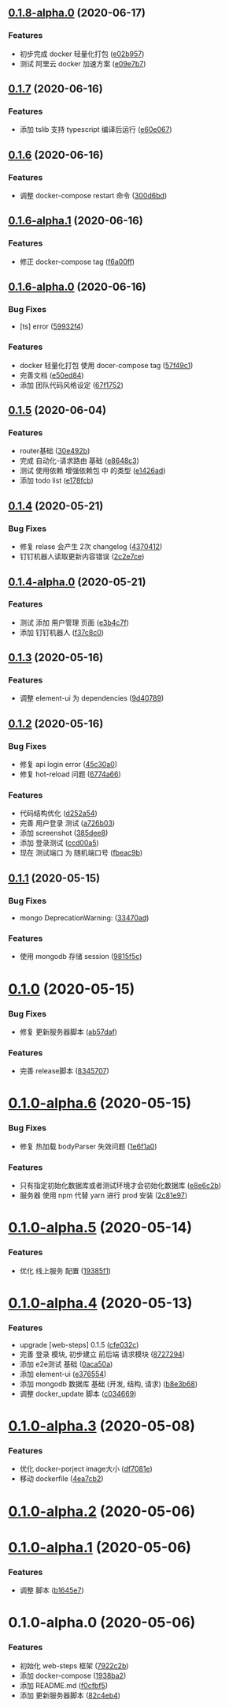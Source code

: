 ## [0.1.8-alpha.0](https://github.com/imsunhao/student-management-system/compare/v0.1.7...v0.1.8-alpha.0) (2020-06-17)


### Features

* 初步完成 docker 轻量化打包 ([e02b957](https://github.com/imsunhao/student-management-system/commit/e02b957f43b0d7244df4c336b306410fbbd937a9))
* 测试 阿里云 docker 加速方案 ([e09e7b7](https://github.com/imsunhao/student-management-system/commit/e09e7b72a11ebd5f262c09b5adaaca520c28857e))



## [0.1.7](https://github.com/imsunhao/student-management-system/compare/v0.1.6...v0.1.7) (2020-06-16)


### Features

* 添加 tslib 支持 typescript 编译后运行 ([e60e067](https://github.com/imsunhao/student-management-system/commit/e60e06733ef405a5d371d2cd9f9c3a02cd6f3f49))



## [0.1.6](https://github.com/imsunhao/student-management-system/compare/v0.1.6-alpha.1...v0.1.6) (2020-06-16)


### Features

* 调整 docker-compose restart 命令 ([300d6bd](https://github.com/imsunhao/student-management-system/commit/300d6bdcdf9f3be1f51ddda955dfd5621c78dd2f))



## [0.1.6-alpha.1](https://github.com/imsunhao/student-management-system/compare/v0.1.6-alpha.0...v0.1.6-alpha.1) (2020-06-16)


### Features

* 修正 docker-compose tag ([f6a00ff](https://github.com/imsunhao/student-management-system/commit/f6a00ffcbe956923f3e6ce89381e534e39f867a7))



## [0.1.6-alpha.0](https://github.com/imsunhao/student-management-system/compare/v0.1.5...v0.1.6-alpha.0) (2020-06-16)


### Bug Fixes

* [ts] error ([59932f4](https://github.com/imsunhao/student-management-system/commit/59932f47b82f3afaac8b32b9b50cad72910870c7))


### Features

* docker 轻量化打包 使用 docer-compose tag ([57f49c1](https://github.com/imsunhao/student-management-system/commit/57f49c1345d245426e15ec11e6a8dcbc7c64b576))
* 完善文档 ([e50ed84](https://github.com/imsunhao/student-management-system/commit/e50ed84fc61a542bb7e93318dcdcd8155ac65e9b))
* 添加 团队代码风格设定 ([67f1752](https://github.com/imsunhao/student-management-system/commit/67f1752e70b35ccd496e665a9f9c470c0758e62c))



## [0.1.5](https://github.com/imsunhao/student-management-system/compare/v0.1.4...v0.1.5) (2020-06-04)


### Features

* router基础 ([30e492b](https://github.com/imsunhao/student-management-system/commit/30e492b9b38c16977b02b0ddb7dceadd2ca1b078))
* 完成 自动化-请求路由 基础 ([e8648c3](https://github.com/imsunhao/student-management-system/commit/e8648c325e922d62117816d56ef6e70c1c96f161))
* 测试 使用依赖 增强依赖包 中 的类型 ([e1426ad](https://github.com/imsunhao/student-management-system/commit/e1426ad1aae487cb9ad5f95fd30d709f2d10fc0c))
* 添加 todo list ([e178fcb](https://github.com/imsunhao/student-management-system/commit/e178fcbec5e61e276560519bdfaa4fa6a8f08a23))



## [0.1.4](https://github.com/imsunhao/student-management-system/compare/v0.1.4-alpha.0...v0.1.4) (2020-05-21)


### Bug Fixes

* 修复 relase 会产生 2次 changelog ([4370412](https://github.com/imsunhao/student-management-system/commit/4370412190cfb9950f0670731d3fc6dd8fb9beaf))
* 钉钉机器人读取更新内容错误 ([2c2e7ce](https://github.com/imsunhao/student-management-system/commit/2c2e7ce4b50391262494071abd45b6b96c798f59))



## [0.1.4-alpha.0](https://github.com/imsunhao/student-management-system/compare/v0.1.3...v0.1.4-alpha.0) (2020-05-21)


### Features

* 测试 添加 用户管理 页面 ([e3b4c7f](https://github.com/imsunhao/student-management-system/commit/e3b4c7fd5d476c42e8aedcd17cddbc3fb5d1085b))
* 添加 钉钉机器人 ([f37c8c0](https://github.com/imsunhao/student-management-system/commit/f37c8c01f5b6ed4923286a2dfdc74c32aee2b036))


## [0.1.3](https://github.com/imsunhao/student-management-system/compare/v0.1.2...v0.1.3) (2020-05-16)


### Features

* 调整 element-ui 为 dependencies ([9d40789](https://github.com/imsunhao/student-management-system/commit/9d4078933d2bb5779ebdff2270552e76675f9e9b))


## [0.1.2](https://github.com/imsunhao/student-management-system/compare/v0.1.1...v0.1.2) (2020-05-16)


### Bug Fixes

* 修复 api login error ([45c30a0](https://github.com/imsunhao/student-management-system/commit/45c30a0c0211e2904b1cc291e57d0db6bfc9743d))
* 修复 hot-reload 问题 ([6774a66](https://github.com/imsunhao/student-management-system/commit/6774a66fc300ed2b784a37d6ee4dbab446df3d1f))


### Features

* 代码结构优化 ([d252a54](https://github.com/imsunhao/student-management-system/commit/d252a54b34982201e9571e837057095fa680f85a))
* 完善 用户登录 测试 ([a726b03](https://github.com/imsunhao/student-management-system/commit/a726b03de0b1fc407d67cc01bbbda49b7e78f7aa))
* 添加 screenshot ([385dee8](https://github.com/imsunhao/student-management-system/commit/385dee8b4f8fa86d5aac2100212327b47c1458d7))
* 添加 登录测试 ([ccd00a5](https://github.com/imsunhao/student-management-system/commit/ccd00a5d842ffdc3f6341546959e153ccaf61242))
* 现在 测试端口 为 随机端口号 ([fbeac9b](https://github.com/imsunhao/student-management-system/commit/fbeac9b85c5f864905b0c0781855eab2f90ee42a))

## [0.1.1](https://github.com/imsunhao/student-management-system/compare/v0.1.0...v0.1.1) (2020-05-15)


### Bug Fixes

* mongo DeprecationWarning: ([33470ad](https://github.com/imsunhao/student-management-system/commit/33470ad622fec0c939ffbbae16f2543b2bcf53b3))


### Features

* 使用 mongodb 存储 session ([9815f5c](https://github.com/imsunhao/student-management-system/commit/9815f5c5fce97f430fdeaffbd84d89abaa1bae72))


# [0.1.0](https://github.com/imsunhao/student-management-system/compare/v0.1.0-alpha.6...v0.1.0) (2020-05-15)


### Bug Fixes

* 修复 更新服务器脚本 ([ab57daf](https://github.com/imsunhao/student-management-system/commit/ab57dafa8da05d570966391e05ce326a5989a59f))


### Features

* 完善 release脚本 ([8345707](https://github.com/imsunhao/student-management-system/commit/83457074289bae45c716376b19f41851b30c1c06))



# [0.1.0-alpha.6](https://github.com/imsunhao/student-management-system/compare/v0.1.0-alpha.5...v0.1.0-alpha.6) (2020-05-15)


### Bug Fixes

* 修复 热加载 bodyParser 失效问题 ([1e6f1a0](https://github.com/imsunhao/student-management-system/commit/1e6f1a0b531dd4e54bc41b8d6c8b8f9274764f4a))


### Features

* 只有指定初始化数据库或者测试环境才会初始化数据库 ([e8e6c2b](https://github.com/imsunhao/student-management-system/commit/e8e6c2b92a9de6ccf4aa0fa5e1691f5a5a8c315b))
* 服务器 使用 npm 代替 yarn 进行 prod 安装 ([2c81e97](https://github.com/imsunhao/student-management-system/commit/2c81e9741b0378c34ca1b3fbc90f9a3a8b375067))



# [0.1.0-alpha.5](https://github.com/imsunhao/student-management-system/compare/v0.1.0-alpha.4...v0.1.0-alpha.5) (2020-05-14)


### Features

* 优化 线上服务 配置 ([19385f1](https://github.com/imsunhao/student-management-system/commit/19385f17f66e5e16e366668e58b67f10d3cda0c1))



# [0.1.0-alpha.4](https://github.com/imsunhao/student-management-system/compare/v0.1.0-alpha.3...v0.1.0-alpha.4) (2020-05-13)


### Features

* upgrade [web-steps] 0.1.5 ([cfe032c](https://github.com/imsunhao/student-management-system/commit/cfe032c04152c329b040266de7fe7db5efa38788))
* 完善 登录 模块, 初步建立 前后端 请求模块 ([8727294](https://github.com/imsunhao/student-management-system/commit/87272940546d2087d2232eb2d70299c69e719d1f))
* 添加 e2e测试 基础 ([0aca50a](https://github.com/imsunhao/student-management-system/commit/0aca50a431250793eb8cba4cea8bf3abc31a1b7e))
* 添加 element-ui ([e376554](https://github.com/imsunhao/student-management-system/commit/e376554bf3ac0057e24db92b5e17570a837d56d4))
* 添加 mongodb 数据库 基础 (开发, 结构, 请求) ([b8e3b68](https://github.com/imsunhao/student-management-system/commit/b8e3b68c01ab190d6275188ff879fcf314b5660d))
* 调整 docker_update 脚本 ([c034669](https://github.com/imsunhao/student-management-system/commit/c03466947cde4ede830bae9c30e8b46e56430233))



# [0.1.0-alpha.3](https://github.com/imsunhao/student-management-system/compare/v0.1.0-alpha.2...v0.1.0-alpha.3) (2020-05-08)


### Features

* 优化 docker-porject image大小 ([df7081e](https://github.com/imsunhao/student-management-system/commit/df7081e49c2bce2afa68c4fa28a250b2dc4da743))
* 移动 dockerfile ([4ea7cb2](https://github.com/imsunhao/student-management-system/commit/4ea7cb2a3bc795d17cdde389275e21ac24547b01))



# [0.1.0-alpha.2](https://github.com/imsunhao/student-management-system/compare/v0.1.0-alpha.1...v0.1.0-alpha.2) (2020-05-06)



# [0.1.0-alpha.1](https://github.com/imsunhao/student-management-system/compare/v0.1.0-alpha.0...v0.1.0-alpha.1) (2020-05-06)


### Features

* 调整 脚本 ([b1645e7](https://github.com/imsunhao/student-management-system/commit/b1645e73fb7d9c37f76196bf8b39aa59f878e3fb))



# 0.1.0-alpha.0 (2020-05-06)


### Features

* 初始化 web-steps 框架 ([7922c2b](https://github.com/imsunhao/student-management-system/commit/7922c2b855ff26cdb120b3e6f1ddb47650320943))
* 添加 docker-compose ([1938ba2](https://github.com/imsunhao/student-management-system/commit/1938ba2669275427fd6574eb423a4e8c1a696878))
* 添加 README.md ([f0cfbf5](https://github.com/imsunhao/student-management-system/commit/f0cfbf5fcd54746d631cd1a798a06d014256b4d2))
* 添加 更新服务器脚本 ([82c4eb4](https://github.com/imsunhao/student-management-system/commit/82c4eb49231245f7a451d392151afad6b6661af7))




